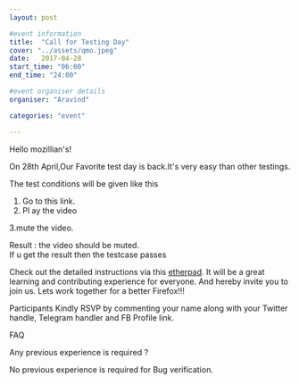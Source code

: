 ```yaml
---
layout: post

#event information
title:  "Call for Testing Day"
cover: "../assets/qmo.jpeg"
date:   2017-04-28
start_time: "06:00"
end_time: "24:00"

#event organiser details
organiser: "Aravind"

categories: "event"

---
```

Hello mozillian's!

On 28th April,Our Favorite test day is back.It's very easy than other testings.

The test conditions will be given like this
1. Go to this link.
2. Pl
ay the video                       

3.mute the video.

Result : the video should be muted.   
If u get the result then the testcase passes

Check out the detailed instructions via this <a href="https://public.etherpad-mozilla.org/p/MozillaIN_QA_Firefox_54_Beta_3_Testday">etherpad</a>.
It will be a great learning and contributing experience for everyone. 
And hereby invite you to join us. Lets work together for a better Firefox!!!

Participants Kindly RSVP by commenting your name along with your Twitter handle, Telegram handler and FB Profile link.

FAQ

Any previous experience is required ?

No previous experience is required for Bug verification.

